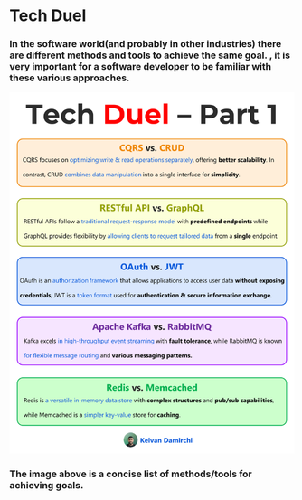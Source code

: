 # Tech Duel 
<h3>In the software world(and probably in other industries) there are different methods and tools to achieve the same goal. , it is very important for a software developer to be familiar with these various approaches.</h3>
<img src="https://raw.githubusercontent.com/kavaan/tech-duel-1/main/tech-duel-p1.png" />
<h3>The image above is a concise list of methods/tools for achieving goals.</h3>
